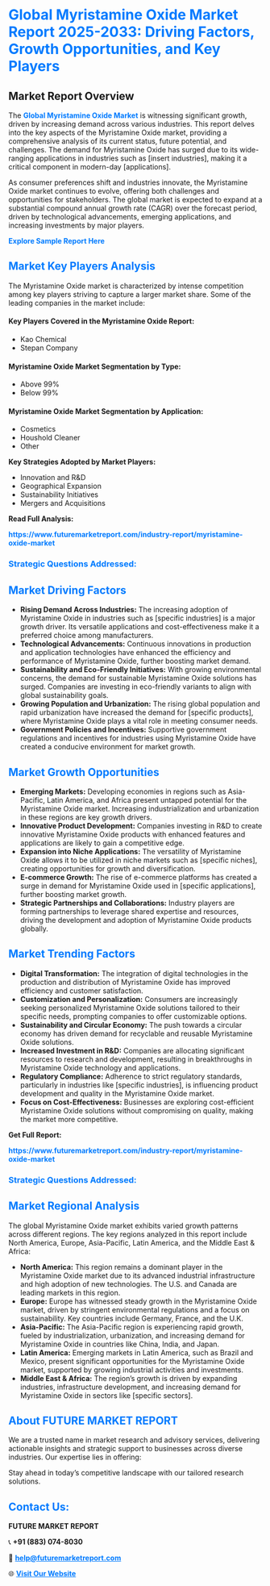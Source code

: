 <h1 style="color: #007BFF;">Global Myristamine Oxide Market Report 2025-2033: Driving Factors, Growth Opportunities, and Key Players</h1>

<section id="overview">
<h2>Market Report Overview</h2>
<p>The <a href="https://www.futuremarketreport.com/industry-report/myristamine-oxide-market" style="color: #007BFF; text-decoration: none;"><strong>Global Myristamine Oxide Market</strong></a> is witnessing significant growth, driven by increasing demand across various industries. This report delves into the key aspects of the Myristamine Oxide market, providing a comprehensive analysis of its current status, future potential, and challenges. The demand for Myristamine Oxide has surged due to its wide-ranging applications in industries such as [insert industries], making it a critical component in modern-day [applications].</p>
<p>As consumer preferences shift and industries innovate, the Myristamine Oxide market continues to evolve, offering both challenges and opportunities for stakeholders. The global market is expected to expand at a substantial compound annual growth rate (CAGR) over the forecast period, driven by technological advancements, emerging applications, and increasing investments by major players.</p>
</section>

<section id="overview">
<p><a href="https://www.futuremarketreport.com/request-sample/reportId=47241" style="color: #007BFF; text-decoration: none;"><strong>Explore Sample Report Here</strong></a></p>
</section>

<section id="key-players">
<h2 style="color: #007BFF;">Market Key Players Analysis</h2>
<p>The Myristamine Oxide market is characterized by intense competition among key players striving to capture a larger market share. Some of the leading companies in the market include:</p>
<h4>Key Players Covered in the Myristamine Oxide Report:</h4>
<ul><li>Kao Chemical</li><li>Stepan Company</li></ul>
<h4>Myristamine Oxide Market Segmentation by Type:</h4>
<ul><li>Above 99%</li><li>Below 99%</li></ul>

<h4>Myristamine Oxide Market Segmentation by Application:</h4>
<ul><li>Cosmetics</li><li>Houshold Cleaner</li><li>Other</li></ul>
<p><strong>Key Strategies Adopted by Market Players:</strong></p>
<ul>
<li>Innovation and R&D</li>
<li>Geographical Expansion</li>
<li>Sustainability Initiatives</li>
<li>Mergers and Acquisitions</li>
</ul>
</section>

<section>
<p><strong>Read Full Analysis: </strong></p><a href="https://www.futuremarketreport.com/industry-report/myristamine-oxide-market" style="color: #007BFF; text-decoration: none;"><strong>https://www.futuremarketreport.com/industry-report/myristamine-oxide-market</strong></a>
<h3 style="color: #007BFF;">Strategic Questions Addressed:</h3>
</section>

<section id="driving-factors">
<h2 style="color: #007BFF;">Market Driving Factors</h2>
<ul>
<li><strong>Rising Demand Across Industries:</strong> The increasing adoption of Myristamine Oxide in industries such as [specific industries] is a major growth driver. Its versatile applications and cost-effectiveness make it a preferred choice among manufacturers.</li>
<li><strong>Technological Advancements:</strong> Continuous innovations in production and application technologies have enhanced the efficiency and performance of Myristamine Oxide, further boosting market demand.</li>
<li><strong>Sustainability and Eco-Friendly Initiatives:</strong> With growing environmental concerns, the demand for sustainable Myristamine Oxide solutions has surged. Companies are investing in eco-friendly variants to align with global sustainability goals.</li>
<li><strong>Growing Population and Urbanization:</strong> The rising global population and rapid urbanization have increased the demand for [specific products], where Myristamine Oxide plays a vital role in meeting consumer needs.</li>
<li><strong>Government Policies and Incentives:</strong> Supportive government regulations and incentives for industries using Myristamine Oxide have created a conducive environment for market growth.</li>
</ul>
</section>

<section id="growth-opportunities">
<h2 style="color: #007BFF;">Market Growth Opportunities</h2>
<ul>
<li><strong>Emerging Markets:</strong> Developing economies in regions such as Asia-Pacific, Latin America, and Africa present untapped potential for the Myristamine Oxide market. Increasing industrialization and urbanization in these regions are key growth drivers.</li>
<li><strong>Innovative Product Development:</strong> Companies investing in R&D to create innovative Myristamine Oxide products with enhanced features and applications are likely to gain a competitive edge.</li>
<li><strong>Expansion into Niche Applications:</strong> The versatility of Myristamine Oxide allows it to be utilized in niche markets such as [specific niches], creating opportunities for growth and diversification.</li>
<li><strong>E-commerce Growth:</strong> The rise of e-commerce platforms has created a surge in demand for Myristamine Oxide used in [specific applications], further boosting market growth.</li>
<li><strong>Strategic Partnerships and Collaborations:</strong> Industry players are forming partnerships to leverage shared expertise and resources, driving the development and adoption of Myristamine Oxide products globally.</li>
</ul>
</section>

<section id="trending-factors">
<h2 style="color: #007BFF;">Market Trending Factors</h2>
<ul>
<li><strong>Digital Transformation:</strong> The integration of digital technologies in the production and distribution of Myristamine Oxide has improved efficiency and customer satisfaction.</li>
<li><strong>Customization and Personalization:</strong> Consumers are increasingly seeking personalized Myristamine Oxide solutions tailored to their specific needs, prompting companies to offer customizable options.</li>
<li><strong>Sustainability and Circular Economy:</strong> The push towards a circular economy has driven demand for recyclable and reusable Myristamine Oxide solutions.</li>
<li><strong>Increased Investment in R&D:</strong> Companies are allocating significant resources to research and development, resulting in breakthroughs in Myristamine Oxide technology and applications.</li>
<li><strong>Regulatory Compliance:</strong> Adherence to strict regulatory standards, particularly in industries like [specific industries], is influencing product development and quality in the Myristamine Oxide market.</li>
<li><strong>Focus on Cost-Effectiveness:</strong> Businesses are exploring cost-efficient Myristamine Oxide solutions without compromising on quality, making the market more competitive.</li>
</ul>
</section>

<section>
<p><strong>Get Full Report: </strong></p><a href="https://www.futuremarketreport.com/industry-report/myristamine-oxide-market" style="color: #007BFF; text-decoration: none;"><strong>https://www.futuremarketreport.com/industry-report/myristamine-oxide-market</strong></a>
<h3 style="color: #007BFF;">Strategic Questions Addressed:</h3>
</section>


<section id="regional-analysis">
<h2 style="color: #007BFF;">Market Regional Analysis</h2>
<p>The global Myristamine Oxide market exhibits varied growth patterns across different regions. The key regions analyzed in this report include North America, Europe, Asia-Pacific, Latin America, and the Middle East & Africa:</p>
<ul>
<li><strong>North America:</strong> This region remains a dominant player in the Myristamine Oxide market due to its advanced industrial infrastructure and high adoption of new technologies. The U.S. and Canada are leading markets in this region.</li>
<li><strong>Europe:</strong> Europe has witnessed steady growth in the Myristamine Oxide market, driven by stringent environmental regulations and a focus on sustainability. Key countries include Germany, France, and the U.K.</li>
<li><strong>Asia-Pacific:</strong> The Asia-Pacific region is experiencing rapid growth, fueled by industrialization, urbanization, and increasing demand for Myristamine Oxide in countries like China, India, and Japan.</li>
<li><strong>Latin America:</strong> Emerging markets in Latin America, such as Brazil and Mexico, present significant opportunities for the Myristamine Oxide market, supported by growing industrial activities and investments.</li>
<li><strong>Middle East & Africa:</strong> The region’s growth is driven by expanding industries, infrastructure development, and increasing demand for Myristamine Oxide in sectors like [specific sectors].</li>
</ul>
</section>

<footer>
<h2 style="color: #007BFF;">About FUTURE MARKET REPORT</h2>
<p>We are a trusted name in market research and advisory services, delivering actionable insights and strategic support to businesses across diverse industries. Our expertise lies in offering:</p>

<p>Stay ahead in today’s competitive landscape with our tailored research solutions.</p>

<h2 style="color: #007BFF;">Contact Us:</h2>
<p><strong>FUTURE MARKET REPORT</strong></p>
<p>📞 <strong>+91 (883) 074-8030</strong></p>
<p>📧 <strong><a href="mailto:help@futuremarketreport.com" style="color: #007BFF;">help@futuremarketreport.com</a></strong></p>
<p>🌐 <strong><a href="https://www.futuremarketreport.com/" style="color: #007BFF;">Visit Our Website</a></strong></p>
</footer>